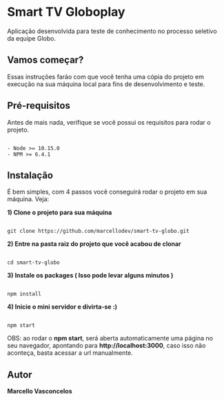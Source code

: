 # Smart TV Globoplay
Aplicação desenvolvida para teste de conhecimento no processo seletivo da equipe Globo.


## Vamos começar?

Essas instruções farão com que você tenha uma cópia do projeto em execução na sua máquina local para fins de desenvolvimento e teste.

## Pré-requisitos

Antes de mais nada, verifique se você possui os requisitos para rodar o projeto.

```

- Node >= 10.15.0
- NPM >= 6.4.1

```

## Instalação

É bem simples, com 4 passos você conseguirá rodar o projeto em sua máquina. Veja:

**1) Clone o projeto para sua máquina**

```

git clone https://github.com/marcellodev/smart-tv-globo.git

```

**2) Entre na pasta raiz do projeto que você acabou de clonar**

```

cd smart-tv-globo

```

**3) Instale os packages ( Isso pode levar alguns minutos )**

```

npm install

```

**4) Inicie o mini servidor e divirta-se :)**

```

npm start

```

OBS: ao rodar o **npm start**, será aberta automaticamente uma página no seu navegador, apontando para **http://localhost:3000**, caso isso não aconteça, basta acessar a url manualmente.



## Autor

**Marcello Vasconcelos** 

